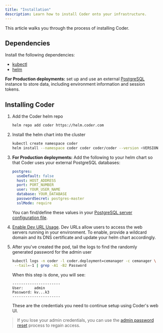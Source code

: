 ```yaml
---
title: "Installation"
description: Learn how to install Coder onto your infrastructure.
---
```


This article walks you through the process of installing Coder.

## Dependencies

Install the following dependencies:

- [kubectl](https://kubernetes.io/docs/tasks/tools/install-kubectl/)
- [helm](https://helm.sh/docs/intro/install/)

**For Production deployments:** set up and use an external
[PostgreSQL](https://www.postgresql.org/docs/12/admin.html) instance to store
data, including environment information and session tokens.

## Installing Coder

1. Add the Coder helm repo

   ```bash
   helm repo add coder https://helm.coder.com
   ```

2. Install the helm chart into the cluster

   ```bash
   kubectl create namespace coder
   helm install --namespace coder coder coder/coder --version <VERSION-NUMBER>
   ```

3. **For Production deployments:** Add the following to your helm chart so that
   Coder uses your external PostgreSQL databases:

   ```yaml
   postgres:
     useDefault: false
     host: HOST_ADDRESS
     port: PORT_NUMBER
     user: YOUR_USER_NAME
     database: YOUR_DATABASE
     passwordSecret: postgres-master
     sslMode: require
   ```

   You can find/define these values in your [PostgreSQL server configuration
   file](https://www.postgresql.org/docs/current/config-setting.html).

4. [Enable Dev URL Usage](../admin/devurls.md). Dev URLs allow users to access
   the web servers running in your environment. To enable, provide a wildcard
   domain and its DNS certificate and update your helm chart accordingly.

5. After you've created the pod, tail the logs to find the randomly generated
   password for the admin user

   ```bash
   kubectl logs -n coder -l coder.deployment=cemanager -c cemanager \
    --tail=-1 | grep -A1 -B2 Password
   ```

   When this step is done, you will see:

   ```text
   ----------------------
   User:     admin
   Password: kv...k3
   ----------------------
   ```

   These are the credentials you need to continue setup using Coder's web UI.

> If you lose your admin credentials, you can use the [admin password
> reset](https://help.coder.com/hc/en-us/articles/360057772573) process to
> regain access.
